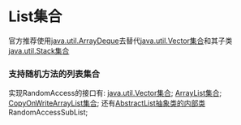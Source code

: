 # List集合



官方推荐使用[java.util.ArrayDeque](src/java/util/ArrayDeque.java)去替代[java.util.Vector集合](src/java/util/Vector.java)和其子类[java.util.Stack集合](src/java/util/Stack.java)


### 支持随机方法的列表集合

实现RandomAccess的接口有: [java.util.Vector集合](src/java/util/Vector.java); [ArrayList集合](src/java/util/ArrayList.java); [CopyOnWriteArrayList集合](src/java/util/concurrent/CopyOnWriteArrayList.java); 还有[AbstractList抽象类的内部类](src/java/util/AbstractList.java)RandomAccessSubList<E>; 





